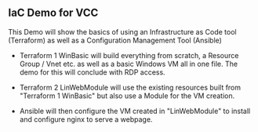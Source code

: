 ## IaC Demo for VCC 

This Demo will show the basics of using an Infrastructure as Code tool (Terraform) as well as a Configuration Management Tool (Ansible)

* Terraform 1 WinBasic will build everything from scratch, a Resource Group / Vnet etc. as well as a basic Windows VM all in one file. The demo for this will conclude with RDP access.

* Terraform 2 LinWebModule will use the existing resources built from "Terraform 1 WinBasic" but also use a Module for the VM creation. 

* Ansible will then configure the VM created in "LinWebModule" to install and configure nginx to serve a webpage. 